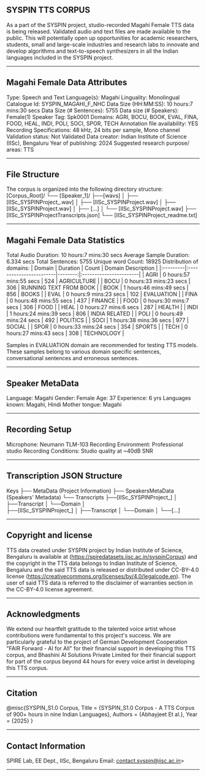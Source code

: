 ## SYSPIN TTS CORPUS

As a part of the SYSPIN project, studio-recorded Magahi Female TTS data is being released.
Validated audio and text files are made available to the public. This will potentially open up
opportunities for academic researchers, students, small and large-scale industries and research
labs to innovate and develop algorithms and text-to-speech synthesizers in all the Indian languages
included in the SYSPIN project.

---

## Magahi Female Data Attributes

Type: Speech and Text
Language(s): Magahi
Linguality: Monolingual
Catalogue Id: SYSPIN_MAGAHI_F_NHC
Data Size (HH:MM:SS): 10 hours:7 mins:30 secs
Data Size (# Sentences): 5755
Data size (# Speakers): Female(1)
Speaker Tag: Spk0001
Domains: AGRI, BOCU, BOOK, EVAL, FINA, FOOD, HEAL, INDI, POLI, SOCI, SPOR, TECH
Annotation file availability: YES
Recording Specifications: 48 kHz, 24 bits per sample, Mono channel
Validation status: Not Validated
Data creator: Indian Institute of Science (IISc), Bengaluru
Year of publishing: 2024
Suggested research purpose/ areas: TTS

---

## File Structure

The corpus is organized into the following directory structure:
[Corpus_Root]/
└── [Speaker_1]/
      ├──[wavs]
      │    ├── [IISc_SYSPINProject_<languageTag><genderTag><domainTag><uniqueID>.wav]
      │    ├── [IISc_SYSPINProject<languageTag><genderTag><domainTag><uniqueID>.wav]
      │    ├── [IISc_SYSPINProject<languageTag><genderTag><domainTag><uniqueID>.wav]
      │    ├── [...]
      │    └── [IISc_SYSPINProject<languageTag><genderTag><domainTag><uniqueID>.wav]
      ├── [IISc_SYSPINProject<languageTag><genderTag><speakerTag><qualityCheckTag>Transcripts.json]
      └── [IISc_SYSPINProject<languageTag><genderTag><speakerTag><qualityCheckTag>_readme.txt]

---

## Magahi Female Data Statistics

Total Audio Duration:    10 hours:7 mins:30 secs
Average Sample Duration: 6.334 secs
Total Sentences:         5755
Unique word Count:       18925
Distribution of domains:
| Domain   | Duration                |   Count | Domain Description     |
|:---------|:------------------------|--------:|:-----------------------|
| AGRI     | 0 hours:57 mins:55 secs |     524 | AGRICULTURE            |
| BOCU     | 0 hours:33 mins:23 secs |     306 | RUNNING TEXT FROM BOOK |
| BOOK     | 1 hours:46 mins:49 secs |     856 | BOOKS                  |
| EVAL     | 0 hours:9 mins:23 secs  |     102 | EVALUATION             |
| FINA     | 0 hours:48 mins:55 secs |     437 | FINANCE                |
| FOOD     | 0 hours:30 mins:7 secs  |     306 | FOOD                   |
| HEAL     | 0 hours:27 mins:6 secs  |     287 | HEALTH                 |
| INDI     | 1 hours:24 mins:39 secs |     806 | INDIA RELATED          |
| POLI     | 0 hours:49 mins:24 secs |     492 | POLITICS               |
| SOCI     | 1 hours:38 mins:36 secs |     977 | SOCIAL                 |
| SPOR     | 0 hours:33 mins:24 secs |     354 | SPORTS                 |
| TECH     | 0 hours:27 mins:43 secs |     308 | TECHNOLOGY             |

Samples in EVALUATION domain are recommended for testing TTS models. These samples belong to
various domain specific sentences, conversational sentences and erroneous sentences.

---

## Speaker MetaData

Language: Magahi
Gender: Female
Age: 37
Experience: 6 yrs
Languages known: Magahi, Hindi
Mother tongue: Magahi

---

## Recording Setup

Microphone: Neumann TLM-103
Recording Environment: Professional studio
Recording Conditions: Studio quality at ~40dB SNR

---

## Transcription JSON Structure

Keys
├── MetaData (Project Information)
├── SpeakersMetaData (Speakers' Metadata)
└── Transcripts
        ├──[IISc_SYSPINProject_<languageTag><genderTag><domainTag><uniqueID>]
        │ 			├──Transcript
        │ 			└──Domain
        │ 		
        ├──[IISc_SYSPINProject<languageTag><genderTag><domainTag>_<uniqueID>]
        │ 			├──Transcript
        │ 			└──Domain
        │
        └──[...]

---

## Copyright and license

TTS data created under SYSPIN project by Indian Institute of Science, Bengaluru is available
at (https://spiredatasets.iisc.ac.in/syspinCorpus) and the copyright in the TTS data belongs to
Indian Institute of Science, Bengaluru and the said TTS data is released or distributed under
CC-BY-4.0 license (https://creativecommons.org/licenses/by/4.0/legalcode.en). The user of
said TTS data is referred to the disclaimer of warranties section in the CC-BY-4.0 license
agreement.

---

## Acknowledgments

We extend our heartfelt gratitude to the talented voice artist whose contributions were
fundamental to this project's success.
We are particularly grateful to the project of German Development Cooperation "FAIR Forward - AI
for All" for their financial support in developing this TTS corpus, and Bhashini AI Solutions 
Private Limited for their financial support for part of the corpus beyond 44 hours for every 
voice artist in developing this TTS corpus.

---

## Citation

@misc{SYSPIN_S1.0 Corpus,
     	Title = {SYSPIN_S1.0 Corpus - A TTS Corpus of 900+ hours in nine Indian Languages},
     	Authors = {Abhayjeet Et al.},
     	Year = {2025}
}

---

## Contact Information

SPIRE Lab, EE Dept., IISc, Bengaluru
Email: contact.syspin@iisc.ac.in>

---
